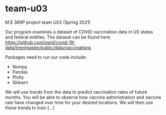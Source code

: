 # team-u03
M E 369P project team U03 (Spring 2021)

Our program examines a dataset of COVID vaccination data in US states and federal entities. The dataset can be found here: https://github.com/owid/covid-19-data/tree/master/public/data/vaccinations

Packages need to run our code include:
* Numpy
* Pandas
* Plotly
* Sklearn

We will use trends from the data to predict vaccination rates of future months.
You will be able to observe how vaccine administration and vaccine rate have changed over time for your desired locations.
We will then use these trends to train [...]

